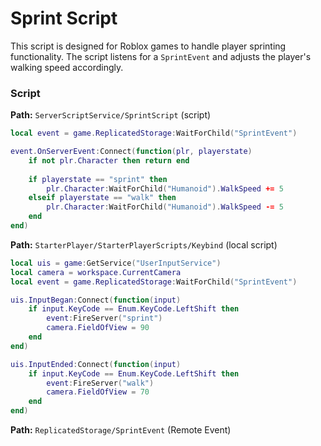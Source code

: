 # Sprint Script

This script is designed for Roblox games to handle player sprinting functionality. The script listens for a `SprintEvent` and adjusts the player's walking speed accordingly.

### Script

**Path:** `ServerScriptService/SprintScript` (script)

```lua
local event = game.ReplicatedStorage:WaitForChild("SprintEvent")

event.OnServerEvent:Connect(function(plr, playerstate)
    if not plr.Character then return end
    
    if playerstate == "sprint" then
        plr.Character:WaitForChild("Humanoid").WalkSpeed += 5
    elseif playerstate == "walk" then
        plr.Character:WaitForChild("Humanoid").WalkSpeed -= 5
    end
end)
```

**Path:** `StarterPlayer/StarterPlayerScripts/Keybind` (local script)

```lua
local uis = game:GetService("UserInputService")
local camera = workspace.CurrentCamera 
local event = game.ReplicatedStorage:WaitForChild("SprintEvent")

uis.InputBegan:Connect(function(input)
    if input.KeyCode == Enum.KeyCode.LeftShift then
        event:FireServer("sprint")
        camera.FieldOfView = 90
    end
end)

uis.InputEnded:Connect(function(input)
    if input.KeyCode == Enum.KeyCode.LeftShift then
        event:FireServer("walk")
        camera.FieldOfView = 70
    end
end)
```
**Path:** `ReplicatedStorage/SprintEvent` (Remote Event)
